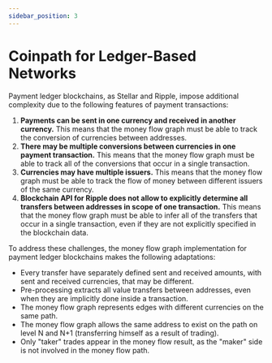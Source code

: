 ```yaml
---
sidebar_position: 3
---
```


# Coinpath for Ledger-Based Networks

Payment ledger blockchains, as Stellar and Ripple, impose additional complexity due to the following features of payment transactions:

1.  **Payments can be sent in one currency and received in another currency.** This means that the money flow graph must be able to track the conversion of currencies between addresses.
2.  **There may be multiple conversions between currencies in one payment transaction.** This means that the money flow graph must be able to track all of the conversions that occur in a single transaction.
3.  **Currencies may have multiple issuers.** This means that the money flow graph must be able to track the flow of money between different issuers of the same currency.
4.  **Blockchain API for Ripple does not allow to explicitly determine all transfers between addresses in scope of one transaction.** This means that the money flow graph must be able to infer all of the transfers that occur in a single transaction, even if they are not explicitly specified in the blockchain data.

To address these challenges, the money flow graph implementation for payment ledger blockchains makes the following adaptations:

- Every transfer have separately defined sent and received amounts, with sent and received currencies, that may be different.
- Pre-processing extracts all value transfers between addresses, even when they are implicitly done inside a transaction.
- The money flow graph represents edges with different currencies on the same path.
- The money flow graph allows the same address to exist on the path on level N and N+1 (transferring himself as a result of trading).
- Only "taker" trades appear in the money flow result, as the "maker" side is not involved in the money flow path.
